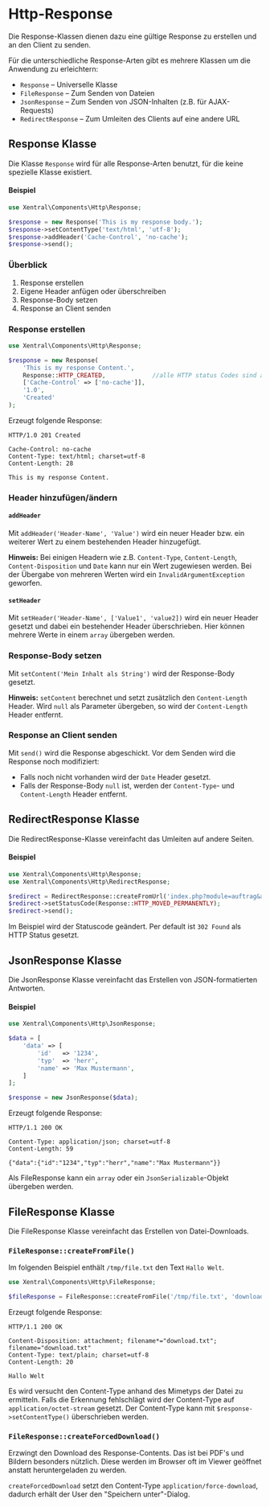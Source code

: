 # Http-Response

Die Response-Klassen dienen dazu eine gültige Response zu erstellen und an den Client zu senden.

Für die unterschiedliche Response-Arten gibt es mehrere Klassen um die Anwendung zu erleichtern:

* `Response` – Universelle Klasse
* `FileResponse` – Zum Senden von Dateien
* `JsonResponse` – Zum Senden von JSON-Inhalten (z.B. für AJAX-Requests)
* `RedirectResponse` – Zum Umleiten des Clients auf eine andere URL

## Response Klasse

Die Klasse `Response` wird für alle Response-Arten benutzt, für die keine spezielle Klasse existiert. 

#### Beispiel

```php
use Xentral\Components\Http\Response;

$response = new Response('This is my response body.');
$response->setContentType('text/html', 'utf-8');
$response->addHeader('Cache-Control', 'no-cache');
$response->send();
```

### Überblick

1. Response erstellen
2. Eigene Header anfügen oder überschreiben
3. Response-Body setzen
4. Response an Client senden

### Response erstellen

```php
use Xentral\Components\Http\Response;

$response = new Response(
    'This is my response Content.',
    Response::HTTP_CREATED,             //alle HTTP status Codes sind als Konstante verfügbar
    ['Cache-Control' => ['no-cache']],
    '1.0',
    'Created'
);
```
Erzeugt folgende Response:
```http request
HTTP/1.0 201 Created

Cache-Control: no-cache
Content-Type: text/html; charset=utf-8
Content-Length: 28

This is my response Content.
```

### Header hinzufügen/ändern

#### `addHeader`

Mit `addHeader('Header-Name', 'Value')` wird ein neuer Header bzw.
ein weiterer Wert zu einem bestehenden Header hinzugefügt.

**Hinweis:** Bei einigen Headern wie z.B. `Content-Type`, `Content-Length`, `Content-Disposition` und `Date` kann nur
ein Wert zugewiesen werden. Bei der Übergabe von mehreren Werten wird ein `InvalidArgumentException` geworfen.

#### `setHeader`

Mit `setHeader('Header-Name', ['Value1', 'value2])` wird ein neuer Header gesetzt und dabei ein 
bestehender Header überschrieben. Hier können mehrere Werte in einem `array` übergeben werden.

### Response-Body setzen

Mit `setContent('Mein Inhalt als String')` wird der Response-Body gesetzt.

**Hinweis:** `setContent` berechnet und setzt zusätzlich den `Content-Length` Header. Wird `null` als Parameter
übergeben, so wird der `Content-Length` Header entfernt.

### Response an Client senden

Mit `send()` wird die Response abgeschickt. Vor dem Senden wird die Response noch modifiziert:
- Falls noch nicht vorhanden wird der `Date` Header gesetzt.
- Falls der Response-Body `null` ist, werden der `Content-Type`- und `Content-Length` Header entfernt.


## RedirectResponse Klasse

Die RedirectResponse-Klasse vereinfacht das Umleiten auf andere Seiten.

#### Beispiel

```php
use Xentral\Components\Http\Response;
use Xentral\Components\Http\RedirectResponse;

$redirect = RedirectResponse::createFromUrl('index.php?module=auftrag&action=list');
$redirect->setStatusCode(Response::HTTP_MOVED_PERMANENTLY);
$redirect->send();
```

Im Beispiel wird der Statuscode geändert. Per default ist `302 Found` als HTTP Status gesetzt.

## JsonResponse Klasse

Die JsonResponse Klasse vereinfacht das Erstellen von JSON-formatierten Antworten.

#### Beispiel

```php
use Xentral\Components\Http\JsonResponse;

$data = [
    'data' => [
        'id'   => '1234',
        'typ'  => 'herr',
        'name' => 'Max Mustermann',
    ]
];

$response = new JsonResponse($data);
```

Erzeugt folgende Response:

```http request
HTTP/1.1 200 OK

Content-Type: application/json; charset=utf-8
Content-Length: 59

{"data":{"id":"1234","typ":"herr","name":"Max Mustermann"}}
```

Als FileResponse kann ein `array` oder ein `JsonSerializable`-Objekt übergeben werden.

## FileResponse Klasse

Die FileResponse Klasse vereinfacht das Erstellen von Datei-Downloads.

### `FileResponse::createFromFile()`

Im folgenden Beispiel enthält `/tmp/file.txt` den Text `Hallo Welt`.

```php
use Xentral\Components\Http\FileResponse;

$fileResponse = FileResponse::createFromFile('/tmp/file.txt', 'download.txt');
```

Erzeugt folgende Response:

```http request
HTTP/1.1 200 OK

Content-Disposition: attachment; filename*="download.txt"; filename="download.txt"
Content-Type: text/plain; charset=utf-8
Content-Length: 20

Hallo Welt
```

Es wird versucht den Content-Type anhand des Mimetyps der Datei zu ermitteln. Falls die Erkennung fehlschlägt wird 
der Content-Type auf `application/octet-stream` gesetzt. Der Content-Type kann mit `$response->setContentType()` 
überschrieben werden.

### `FileResponse::createForcedDownload()`

Erzwingt den Download des Response-Contents. Das ist bei PDF's und Bildern besonders nützlich. 
Diese werden im Browser oft im Viewer geöffnet anstatt heruntergeladen zu werden.

`createForcedDownload` setzt den Content-Type `application/force-download`, dadurch erhält der User
den "Speichern unter"-Dialog.
